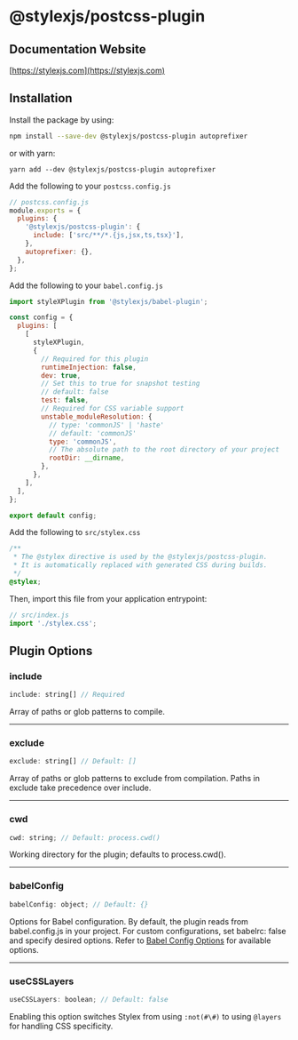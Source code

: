 # @stylexjs/postcss-plugin

## Documentation Website

[https://stylexjs.com](https://stylexjs.com)

## Installation

Install the package by using:

```bash
npm install --save-dev @stylexjs/postcss-plugin autoprefixer
```

or with yarn:

```
yarn add --dev @stylexjs/postcss-plugin autoprefixer
```

Add the following to your `postcss.config.js`

```javascript
// postcss.config.js
module.exports = {
  plugins: {
    '@stylexjs/postcss-plugin': {
      include: ['src/**/*.{js,jsx,ts,tsx}'],
    },
    autoprefixer: {},
  },
};
```

Add the following to your `babel.config.js`

```javascript
import styleXPlugin from '@stylexjs/babel-plugin';

const config = {
  plugins: [
    [
      styleXPlugin,
      {
        // Required for this plugin
        runtimeInjection: false,
        dev: true,
        // Set this to true for snapshot testing
        // default: false
        test: false,
        // Required for CSS variable support
        unstable_moduleResolution: {
          // type: 'commonJS' | 'haste'
          // default: 'commonJS'
          type: 'commonJS',
          // The absolute path to the root directory of your project
          rootDir: __dirname,
        },
      },
    ],
  ],
};

export default config;
```

Add the following to `src/stylex.css`

```css
/**
 * The @stylex directive is used by the @stylexjs/postcss-plugin.
 * It is automatically replaced with generated CSS during builds.
 */
@stylex;
```

Then, import this file from your application entrypoint:

```javascript
// src/index.js
import './stylex.css';
```

## Plugin Options

### include

```js
include: string[] // Required
```

Array of paths or glob patterns to compile.

---

### exclude

```js
exclude: string[] // Default: []
```

Array of paths or glob patterns to exclude from compilation. Paths in exclude
take precedence over include.

---

### cwd

```js
cwd: string; // Default: process.cwd()
```

Working directory for the plugin; defaults to process.cwd().

---

### babelConfig

```js
babelConfig: object; // Default: {}
```

Options for Babel configuration. By default, the plugin reads from
babel.config.js in your project. For custom configurations, set babelrc: false
and specify desired options. Refer to
[Babel Config Options](https://babeljs.io/docs/options) for available options.

---

### useCSSLayers

```js
useCSSLayers: boolean; // Default: false
```

Enabling this option switches Stylex from using `:not(#\#)` to using `@layers`
for handling CSS specificity.
